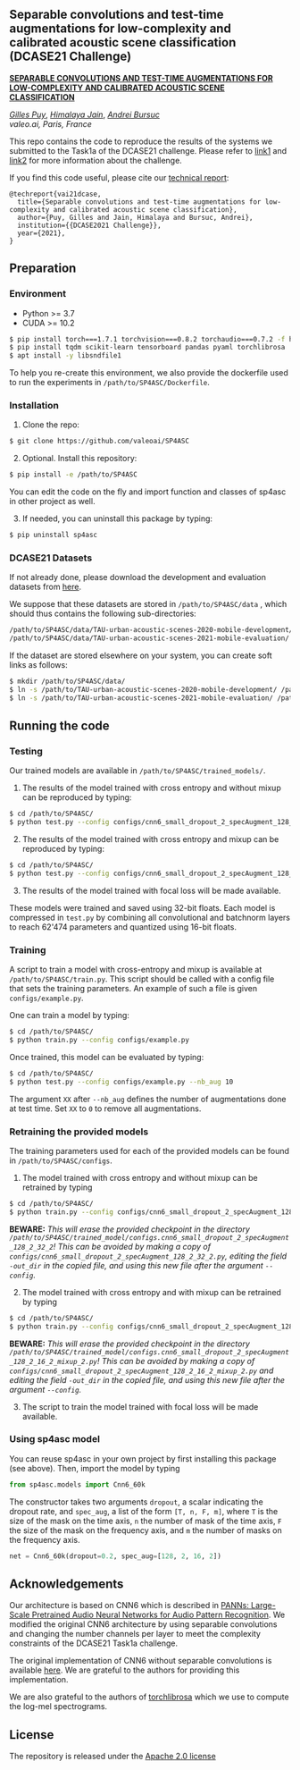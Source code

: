 ## Separable convolutions and test-time augmentations for low-complexity and calibrated acoustic scene classification (DCASE21 Challenge)

[**SEPARABLE CONVOLUTIONS AND TEST-TIME AUGMENTATIONS FOR LOW-COMPLEXITY AND CALIBRATED ACOUSTIC SCENE CLASSIFICATION**]() 

[*Gilles Puy*](https://sites.google.com/site/puygilles/home),
[*Himalaya Jain*](https://himalayajain.github.io/),
[*Andrei Bursuc*](https://abursuc.github.io/)  
*valeo.ai, Paris, France*

This repo contains the code to reproduce the results of the systems we submitted to the Task1a of the DCASE21 challenge. 
Please refer to [link1](http://dcase.community/challenge2021/task-acoustic-scene-classification#subtask-a) and 
[link2](https://arxiv.org/abs/2105.13734) for more information about the challenge.


If you find this code useful, please cite our [technical report]():
```
@techreport{vai21dcase,
  title={Separable convolutions and test-time augmentations for low-complexity and calibrated acoustic scene classification},
  author={Puy, Gilles and Jain, Himalaya and Bursuc, Andrei},
  institution={{DCASE2021 Challenge}},
  year={2021},
}
```


## Preparation

### Environment
* Python >= 3.7
* CUDA >= 10.2
```bash
$ pip install torch===1.7.1 torchvision===0.8.2 torchaudio===0.7.2 -f https://download.pytorch.org/whl/torch_stable.html
$ pip install tqdm scikit-learn tensorboard pandas pyaml torchlibrosa
$ apt install -y libsndfile1
```

To help you re-create this environment, we also provide the dockerfile used to run the experiments in 
```/path/to/SP4ASC/Dockerfile```.
 
### Installation
1. Clone the repo:
```bash
$ git clone https://github.com/valeoai/SP4ASC
```

2. Optional. Install this repository:
```bash
$ pip install -e /path/to/SP4ASC
```
You can edit the code on the fly and import function and classes of sp4asc in other project as well.

3. If needed, you can uninstall this package by typing:
```bash
$ pip uninstall sp4asc
```

### DCASE21 Datasets
If not already done, please download the development and evaluation datasets from
[here](http://dcase.community/challenge2021/task-acoustic-scene-classification#download). 

We suppose that these datasets are stored in ```/path/to/SP4ASC/data``` , which should thus 
contains the following sub-directories:
```bash
/path/to/SP4ASC/data/TAU-urban-acoustic-scenes-2020-mobile-development/ 
/path/to/SP4ASC/data/TAU-urban-acoustic-scenes-2021-mobile-evaluation/
```

If the dataset are stored elsewhere on your system, you can create soft links as follows:
```bash
$ mkdir /path/to/SP4ASC/data/
$ ln -s /path/to/TAU-urban-acoustic-scenes-2020-mobile-development/ /path/to/SP4ASC/data/
$ ln -s /path/to/TAU-urban-acoustic-scenes-2021-mobile-evaluation/ /path/to/SP4ASC/data/
```


## Running the code

### Testing

Our trained models are available in ```/path/to/SP4ASC/trained_models/```.

1. The results of the model trained with cross entropy and without mixup can be reproduced by typing:
```bash
$ cd /path/to/SP4ASC/
$ python test.py --config configs/cnn6_small_dropout_2_specAugment_128_2_32_2.py --nb_aug 30
```

2. The results of the model trained with cross entropy and mixup can be reproduced by typing:
```bash
$ cd /path/to/SP4ASC/
$ python test.py --config configs/cnn6_small_dropout_2_specAugment_128_2_16_2_mixup_2.py --nb_aug 30
```

3. The results of the model trained with focal loss will be made available.

These models were trained and saved using 32-bit floats. Each model is compressed in `test.py` by combining all convolutional and batchnorm layers to reach 62'474 parameters
and quantized using 16-bit floats. 

### Training

A script to train a model with cross-entropy and mixup is available at ```/path/to/SP4ASC/train.py```.
This script should be called with a config file that sets the training parameters. An example of such a file is given ```configs/example.py```.

One can train a model by typing:
```bash
$ cd /path/to/SP4ASC/
$ python train.py --config configs/example.py
```

Once trained, this model can be evaluated by typing:
```bash
$ cd /path/to/SP4ASC/
$ python test.py --config configs/example.py --nb_aug 10
```

The argument `XX` after ```--nb_aug``` defines the number of augmentations done at test time. Set `XX` to `0` to remove all augmentations.


### Retraining the provided models

The training parameters used for each of the provided models can be found in ```/path/to/SP4ASC/configs```.

1. The model trained with cross entropy and without mixup can be retrained by typing
```bash
$ cd /path/to/SP4ASC/
$ python train.py --config configs/cnn6_small_dropout_2_specAugment_128_2_32_2.py
```
**BEWARE:** *This will erase the provided checkpoint in the directory 
```/path/to/SP4ASC/trained_model/configs.cnn6_small_dropout_2_specAugment_128_2_32_2```!
This can be avoided by making a copy of `configs/cnn6_small_dropout_2_specAugment_128_2_32_2.py`, 
editing the field `-out_dir` in the copied file, and using this new file after the argument `--config`.*

2. The model trained with cross entropy and with mixup can be retrained by typing
```bash
$ cd /path/to/SP4ASC/
$ python train.py --config configs/cnn6_small_dropout_2_specAugment_128_2_16_2_mixup_2.py
```
**BEWARE:** *This will erase the provided checkpoint in the directory 
```/path/to/SP4ASC/trained_model/configs.cnn6_small_dropout_2_specAugment_128_2_16_2_mixup_2.py```!
This can be avoided by making a copy of `configs/cnn6_small_dropout_2_specAugment_128_2_16_2_mixup_2.py` and editing the field `-out_dir` in the copied file, and using this new file after 
the argument `--config`.*

3. The script to train  the model trained with focal loss will be made available.

### Using sp4asc model

You can reuse sp4asc in your own project by first installing this package (see above).
Then, import the model by typing
```python
from sp4asc.models import Cnn6_60k
```

The constructor takes two arguments `dropout`, a scalar indicating the dropout rate, and 
`spec_aug`, a list of the form `[T, n, F, m]`, where `T` is the size of the mask on the time axis,
`n` the number of mask of the time axis, `F` the size of the mask on the frequency axis, and `m` 
the number of masks on the frequency axis. 
```python
net = Cnn6_60k(dropout=0.2, spec_aug=[128, 2, 16, 2])
```


## Acknowledgements
Our architecture is based on CNN6 which is described in [PANNs: Large-Scale Pretrained Audio Neural Networks for Audio Pattern Recognition](https://arxiv.org/abs/1912.10211).
We modified the original CNN6 architecture by using separable convolutions and changing the number channels per layer to meet the complexity constraints of the DCASE21 Task1a challenge.

The original implementation of CNN6 without separable convolutions is available [here](https://github.com/qiuqiangkong/audioset_tagging_cnn). 
We are grateful to the authors for providing this implementation.

We are also grateful to the authors of [torchlibrosa](https://github.com/qiuqiangkong/torchlibrosa) which we use to compute the log-mel spectrograms.

## License
The repository is released under the [Apache 2.0 license](./LICENSE)
